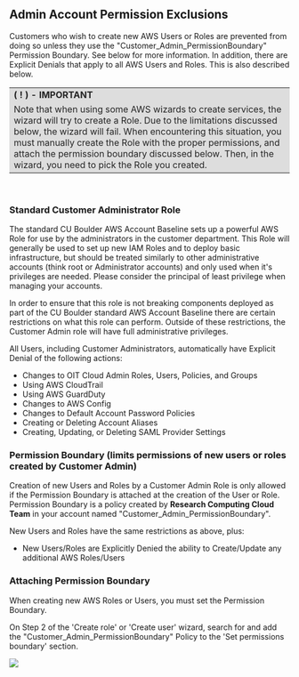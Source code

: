 ## Admin Account Permission Exclusions

Customers who wish to create new AWS Users or Roles are prevented from doing so unless they use the "Customer_Admin_PermissionBoundary" Permission Boundary.
See below for more information.  In addition, there are Explicit Denials that apply to all AWS Users and Roles.  This is also described below.

<!---
Info Table
-->
<table style="background-color: #dcdcdc; filter: alpha(opacity=40); opacity: 0.95;">
<tr>
<td>
<b>( ! ) - IMPORTANT</b>
</td>
</tr>
<tr>
<td>
Note that when using some AWS wizards to create services, the wizard will try to create a Role.
Due to the limitations discussed below, the wizard will fail.
When encountering this situation, you must manually create the Role with the proper permissions, and attach the permission boundary discussed below.
Then, in the wizard, you need to pick the Role you created.
</td>
</tr>
</table>
<br>

### Standard Customer Administrator Role

The standard CU Boulder AWS Account Baseline sets up a powerful AWS Role for use by the administrators in the customer department.
This Role will generally be used to set up new IAM Roles and to deploy basic infrastructure, but should be treated similarly to other administrative accounts (think root or Administrator accounts) and only used when it's privileges are needed.
Please consider the principal of least privilege when managing your accounts.

In order to ensure that this role is not breaking components deployed as part of the CU Boulder standard AWS Account Baseline there are certain restrictions on what this role can perform.
Outside of these restrictions, the Customer Admin role will have full administrative privileges.

All Users, including Customer Administrators, automatically have Explicit Denial of the following actions:
* Changes to OIT Cloud Admin Roles, Users, Policies, and Groups
* Using AWS CloudTrail
* Using AWS GuardDuty
* Changes to AWS Config
* Changes to Default Account Password Policies
* Creating or Deleting Account Aliases
* Creating, Updating, or Deleting SAML Provider Settings

### Permission Boundary (limits permissions of new users or roles created by Customer Admin)

Creation of new Users and Roles by a Customer Admin Role is only allowed if the Permission Boundary is attached at the creation of the User or Role.
Permission Boundary is a policy created by **Research Computing Cloud Team** in your account named "Customer_Admin_PermissionBoundary".

New Users and Roles have the same restrictions as above, plus:
* New Users/Roles are Explicitly Denied the ability to Create/Update any additional AWS Roles/Users

### Attaching Permission Boundary

When creating new AWS Roles or Users, you must set the Permission Boundary.

On Step 2 of the 'Create role' or 'Create user' wizard, search for and add the "Customer_Admin_PermissionBoundary" Policy to the 'Set permissions boundary' section.

![](images/customer-permission-boundary/permission-boundary.jpeg)

